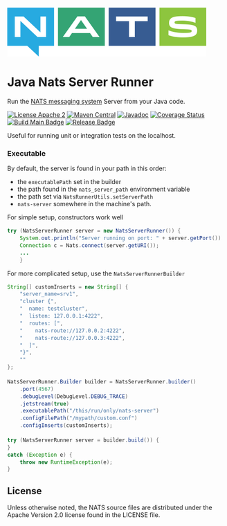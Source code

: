 ![NATS](src/main/javadoc/images/large-logo.png)

# Java Nats Server Runner

Run the [NATS messaging system](https://nats.io) Server from your Java code. 

[![License Apache 2](https://img.shields.io/badge/License-Apache2-blue.svg)](https://www.apache.org/licenses/LICENSE-2.0)
[![Maven Central](https://maven-badges.herokuapp.com/maven-central/io.nats/jnats-server-runner/badge.svg)](https://maven-badges.herokuapp.com/maven-central/io.nats/jnats-server-runner)
[![Javadoc](http://javadoc.io/badge/io.nats/jnats-server-runner.svg?branch=main)](http://javadoc.io/doc/io.nats/jnats-server-runner?branch=main)
[![Coverage Status](https://coveralls.io/repos/github/nats-io/java-nats-server-runner/badge.svg?branch=main)](https://coveralls.io/github/nats-io/java-nats-server-runner?branch=main)
[![Build Main Badge](https://github.com/nats-io/java-nats-server-runner/actions/workflows/build-main.yml/badge.svg?event=push)](https://github.com/nats-io/java-nats-server-runner/actions/workflows/build-main.yml)
[![Release Badge](https://github.com/nats-io/java-nats-server-runner/actions/workflows/build-release.yml/badge.svg?event=release)](https://github.com/nats-io/java-nats-server-runner/actions/workflows/build-release.yml)

Useful for running unit or integration tests on the localhost.

### Executable

By default, the server is found in your path in this order: 
- the `executablePath` set in the builder 
- the path found in the `nats_server_path` environment variable
- the path set via `NatsRunnerUtils.setServerPath` 
- `nats-server` somewhere in the machine's path.

For simple setup, constructors work well 
```java
try (NatsServerRunner server = new NatsServerRunner()) {
    System.out.println("Server running on port: " + server.getPort())
    Connection c = Nats.connect(server.getURI());
    ...
    }
```

For more complicated setup, use the `NatsServerRunnerBuilder`
```java
String[] customInserts = new String[] {
    "server_name=srv1",
    "cluster {",
    "  name: testcluster",
    "  listen: 127.0.0.1:4222",
    "  routes: [",
    "    nats-route://127.0.0.2:4222",
    "    nats-route://127.0.0.3:4222",
    "  ]",
    "}",
    ""
};

NatsServerRunner.Builder builder = NatsServerRunner.builder()
    .port(4567)
    .debugLevel(DebugLevel.DEBUG_TRACE)
    .jetstream(true)
    .executablePath("/this/run/only/nats-server")
    .configFilePath("/mypath/custom.conf")
    .configInserts(customInserts);

try (NatsServerRunner server = builder.build()) {
} 
catch (Exception e) {
    throw new RuntimeException(e);
}
```


## License

Unless otherwise noted, the NATS source files are distributed
under the Apache Version 2.0 license found in the LICENSE file.
